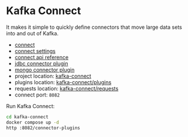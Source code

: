 # Kafka Connect

It makes it simple to quickly define connectors that move large data sets into and out of Kafka.

- [connect](https://docs.confluent.io/current/connect/index.html)
- [connect settings](https://docs.confluent.io/platform/current/installation/configuration/connect/index.html)
- [connect api reference](https://docs.confluent.io/platform/current/connect/references/restapi.html)
- [jdbc connector plugin](https://www.confluent.io/hub/confluentinc/kafka-connect-jdbc)
- [mongo connector plugin](https://www.confluent.io/hub/mongodb/kafka-connect-mongodb)
- project location: [kafka-connect](https://github.com/sauljabin/kafka-sandbox/tree/main/kafka-connect)
- plugins location: [kafka-connect/plugins](https://github.com/sauljabin/kafka-sandbox/tree/main/kafka-connect/plugins)
- requests location: [kafka-connect/requests](https://github.com/sauljabin/kafka-sandbox/tree/main/kafka-connect/requests)
- connect port: `8082`

Run Kafka Connect:

```bash
cd kafka-connect
docker compose up -d
http :8082/connector-plugins
```